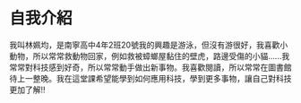 # 自我介紹
我叫林姵均，是南寧高中4年2班20號我的興趣是游泳，但沒有游很好，我喜歡小動物，所以常常救動物回家，例如救被蟑螂屋黏住的壁虎，路邊受傷的小貓......我常常對科技感到好奇，所以常常動手做出新事物。我喜歡閱讀，所以常常在圖書館待上一整晚。我在這堂課希望能學到如何應用科技，學到更多事物，讓自己對科技更加了解!!
